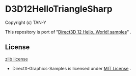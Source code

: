 D3D12HelloTriangleSharp
===

Copyright (c) TAN-Y

This repository is port of "[Direct3D 12 Hello, World! samples](https://github.com/microsoft/DirectX-Graphics-Samples/tree/master/Samples/Desktop/D3D12HelloWorld)" .

## License

[zlib license](http://zlib.net/zlib_license.html)

* DirectX-Graphics-Samples is licensed under [MIT License](LICENSE) .